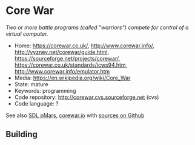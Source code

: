 # Core War

_Two or more battle programs (called "warriors") compete for control of a virtual computer._

- Home: https://corewar.co.uk/, http://www.corewar.info/, http://vyznev.net/corewar/guide.html, https://sourceforge.net/projects/corewar/, https://corewar.co.uk/standards/icws94.htm, http://www.corewar.info/emulator.htm
- Media: https://en.wikipedia.org/wiki/Core_War
- State: mature
- Keywords: programming
- Code repository: http://corewar.cvs.sourceforge.net (cvs)
- Code language: ?

See also [SDL pMars](https://corewar.co.uk/pihlaja/pmars-sdl/index.htm), [corewar.io](https://www.corewar.io/) with [sources on Github](https://github.com/gareththegeek/corewar)

## Building

